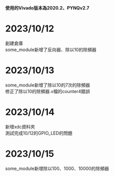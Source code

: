 **使用的Vivado版本為2020.2、PYNQv2.7**  
# 2023/10/12  
創建倉庫  
some_module新增了反向器、除以10的除頻器    
  
# 2023/10/13  
some_module新增了除以10的7次的除頻器  
修正了除以10的除頻器.v檔的counter4錯誤  
  
# 2023/10/14    
新增xdc資料夾  
測試完成10/12的GPIO_LED的問題  
  
# 2023/10/15  
some_module新增除以100、1000、10000的除頻器  

